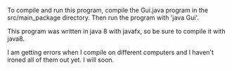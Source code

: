 To compile and run this program, compile the Gui.java program in the src/main_package directory. Then run the program with 'java Gui'.

This program was written in java 8 with javafx, so be sure to compile it with java8.

I am getting errors when I compile on different computers and I haven't ironed all of them out yet. I will soon.